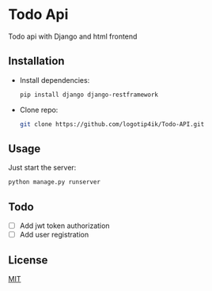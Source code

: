 # Todo Api
Todo api with Django and html frontend

## Installation

* Install dependencies:
    ```bash
    pip install django django-restframework
    ```
* Clone repo:
    ```bash
    git clone https://github.com/logotip4ik/Todo-API.git
    ```

## Usage
Just start the server:
```bash
python manage.py runserver
```


## Todo
- [ ] Add jwt token authorization
- [ ] Add user registration

## License
[MIT](https://choosealicense.com/licenses/mit/)

